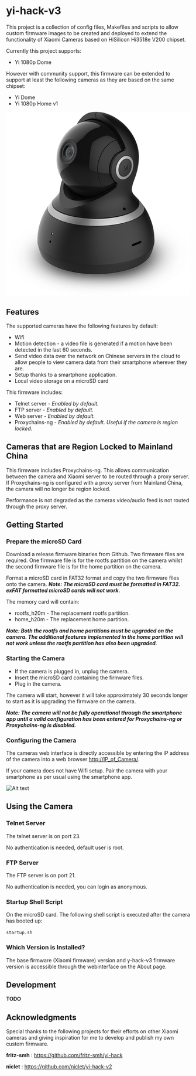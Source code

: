 # yi-hack-v3

This project is a collection of config files, Makefiles and scripts to allow custom firmware images to be created and deployed to extend the functionality of Xiaomi Cameras based on HiSilicon Hi3518e V200 chipset.

Currently this project supports:
* Yi 1080p Dome

However with community support, this firmware can be extended to support at least the following cameras as they are based on the same chipset:
* Yi Dome
* Yi 1080p Home v1

![Alt text](yi-cam.png?raw=true "Yi Cameras")

## Features
The supported cameras have the following features by default:
* Wifi
* Motion detection - a video file is generated if a motion have been detected in the last 60 seconds.
* Send video data over the network on Chinese servers in the cloud to allow people to view camera data from their smartphone wherever they are.
* Setup thanks to a smartphone application.
* Local video storage on a microSD card

This firmware includes:
* Telnet server - _Enabled by default._
* FTP server - _Enabled by default._
* Web server - _Enabled by default._
* Proxychains-ng - _Enabled by default. Useful if the camera is region locked._

## Cameras that are Region Locked to Mainland China
This firmware includes Proxychains-ng. This allows communication between the camera and Xiaomi server to be routed through a proxy server. If Proxychains-ng is configured with a proxy server from Mainland China, the camera will no longer be region locked.

Performance is not degraded as the cameras video/audio feed is not routed through the proxy server.

## Getting Started

### Prepare the microSD Card
Download a release firmware binaries from Github. Two firmware files are required. One firmware file is for the rootfs partition on the camera whilst the second firmware file is for the home partition on the camera.

Format a microSD card in FAT32 format and copy the two firmware files onto the camera.
**_Note: The microSD card must be formatted in FAT32. exFAT formatted microSD cards will not work._**

The memory card will contain:

* rootfs_h20m - The replacement rootfs partition.
* home_h20m - The replacement home partition.

**_Note: Both the rootfs and home partitions must be upgraded on the camera. The additional features implemented in the home partition will not work unless the rootfs partition has also been upgraded._**

### Starting the Camera
* If the camera is plugged in, unplug the camera.
* Insert the microSD card containing the firmware files.
* Plug in the camera.

The camera will start, however it will take approximately 30 seconds longer to start as it is upgrading the firmware on the camera.

**_Note: The camera will not be fully operational through the smartphone app until a valid configuration has been entered for Proxychains-ng or Proxychains-ng is disabled._**

### Configuring the Camera
The cameras web interface is directly accessible by entering the IP address of the camera into a web browser [http://IP_of_Camera/](http://IP_of_Camera/).

If your camera does not have Wifi setup. Pair the camera with your smartphone as per usual using the smartphone app.

![Alt text](web_interface.jpg?raw=true "Web Interface")

## Using the Camera

### Telnet Server
The telnet server is on port 23.

No authentication is needed, default user is root.

### FTP Server
The FTP server is on port 21.

No authentication is needed, you can login as anonymous.

### Startup Shell Script
On the microSD card. The following shell script is executed after the camera has booted up:

`startup.sh`

### Which Version is Installed?
The base firmware (Xiaomi firmware) version and y-hack-v3 firmware version is accessible through the webinterface on the About page.

## Development
**TODO**

## Acknowledgments

Special thanks to the following projects for their efforts on other Xiaomi cameras and giving inspiration for me to develop and publish my own custom firmware.

**fritz-smh** : https://github.com/fritz-smh/yi-hack

**niclet** : https://github.com/niclet/yi-hack-v2


